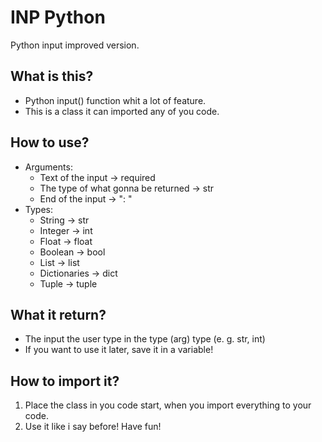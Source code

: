 # INP Python
Python input improved version.

## What is this?
- Python input() function whit a lot of feature.
- This is a class it can imported any of you code.

## How to use?
- Arguments:
  - Text of the input -> required
  - The type of what gonna be returned -> str
  - End of the input -> ": "
- Types:
  - String -> str
  - Integer -> int
  - Float -> float
  - Boolean -> bool
  - List -> list
  - Dictionaries -> dict
  - Tuple -> tuple

## What it return?
- The input the user type in the type (arg) type (e. g. str, int)
- If you want to use it later, save it in a variable!

## How to import it?
1. Place the class in you code start, when you import everything to your code.
2. Use it like i say before! Have fun!